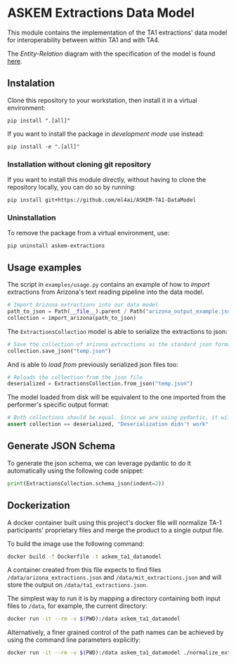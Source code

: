 # ASKEM Extractions Data Model

This module contains the implementation of the TA1 extractions' data model for interoperability between within TA1 and with TA4.

The _Entity-Relation_ diagram with the specification of the model is found [here](https://miro.com/app/board/uXjVMZvPN6o=/).

## Instalation

Clone this repository to your workstation, then install it in a virtual environment:
```shell
pip install ".[all]"
```

If you want to install the package in _development mode_ use instead:
```shell
pip install -e ".[all]"
```
### Installation without cloning git repository
If you want to install this module directly, without having to clone the repository locally, you can do so by running:
```shell
pip install git+https://github.com/ml4ai/ASKEM-TA1-DataModel
```

### Uninstallation
To remove the package from a virtual environment, use:
```shell
pip uninstall askem-extractions
```

## Usage examples
The script in `examples/usage.py` contains an example of how to _import_ extractions from Arizona's text reading pipeline into the data model.
```python
# Import Arizona extractions into our data model
path_to_json = Path(__file__).parent / Path("arizona_output_example.json")
collection = import_arizona(path_to_json)
```

The `ExtractionsCollection` model is able to serialize the extractions to json:
```python
# Save the collection of arizona extractions as the standard json format
collection.save_json("temp.json")
```

And is able to _load from_ previously serialized json files too:
```python
# Reloads the collection from the json file
deserialized = ExtractionsCollection.from_json("temp.json")
```

The model loaded from disk will be equivalent to the one imported from the performer's specific output format:
```python
# Both collections should be equal. Since we are using pydantic, it will do a deep comparison
assert collection == deserialized, "Deserialization didn't work"
```

## Generate JSON Schema
To generate the json schema, we can leverage pydantic to do it automatically using the  following code snippet:
```python
print(ExtractionsCollection.schema_json(indent=2))
```
## Dockerization
A docker container built using this project's docker file will normalize TA-1 participants' proprietary files and merge the product to a single output file.

To build the image use the following command:

```bash
docker build -f Dockerfile -t askem_ta1_datamodel
```

A container created from this file expects to find files `/data/arizona_extractions.json`  and `/data/mit_extractions.json` and will store the output on `/data/ta1_extractions.json`.


The simplest way to run it is by mapping a directory containing both input files to `/data`, for example, the current directory:
```bash
docker run -it --rm -v $(PWD):/data askem_ta1_datamodel
```

Alternatively, a finer grained control of the path names can be achieved by using the command line parameters explicitly:
```bash
docker run -it --rm -v $(PWD):/data askem_ta1_datamodel ./normalize_extractions.sh -a /data/arizona_extractions.json -m /data/mit_extractions.json -o /data/ta1_extractions.json
```
